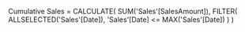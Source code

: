 Cumulative Sales = 
CALCULATE(
    SUM('Sales'[SalesAmount]),
    FILTER(
        ALLSELECTED('Sales'[Date]),
        'Sales'[Date] <= MAX('Sales'[Date])
    )
)
